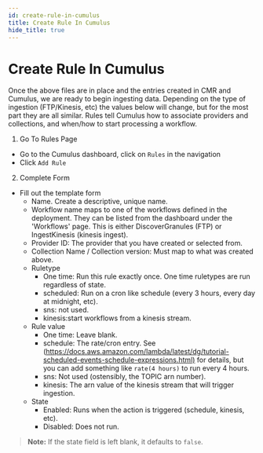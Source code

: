 ```yaml
---
id: create-rule-in-cumulus
title: Create Rule In Cumulus
hide_title: true
---
```


# Create Rule In Cumulus

Once the above files are in place and the entries created in CMR and Cumulus, we are ready to begin ingesting data. Depending on the type of ingestion (FTP/Kinesis, etc) the values below will change, but for the most part they are all similar. Rules tell Cumulus how to associate providers and collections, and when/how to start processing a workflow.

1. Go To Rules Page

* Go to the Cumulus dashboard, click on `Rules` in the navigation
* Click `Add Rule`

2. Complete Form

* Fill out the template form
  * Name. Create a descriptive, unique name.
  * Workflow name maps to one of the workflows defined in the deployment. They can be listed from the dashboard under the 'Workflows' page. This is either DiscoverGranules (FTP) or IngestKinesis (kinesis ingest).
  * Provider ID: The provider that you have created or selected from.
  * Collection Name / Collection version: Must map to what was created above.
  * Ruletype
    * One time: Run this rule exactly once. One time ruletypes are run regardless of state.
    * scheduled: Run on a cron like schedule (every 3 hours, every day at midnight, etc).
    * sns: not used.
    * kinesis:start workflows from a kinesis stream.
  * Rule value
    * One time: Leave blank.
    * schedule: The rate/cron entry. See (<https://docs.aws.amazon.com/lambda/latest/dg/tutorial-scheduled-events-schedule-expressions.html)> for details, but you can add something like `rate(4 hours)` to run every 4 hours.
    * sns: Not used (ostensibly, the TOPIC arn number).
    * kinesis: The arn value of the kinesis stream that will trigger ingestion.
  * State
    * Enabled: Runs when the action is triggered (schedule, kinesis, etc).
    * Disabled: Does not run.

> **Note:** If the state field is left blank, it defaults to `false`.
